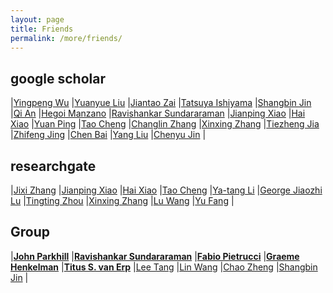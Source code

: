 ```yaml
---
layout: page
title: Friends
permalink: /more/friends/
---
```


## google scholar
|[Yingpeng Wu](https://scholar.google.com/citations?user=vSBKtC4AAAAJ&hl=zh-CN)
|[Yuanyue Liu](https://scholar.google.com/citations?user=5peMP4IAAAAJ&hl=en)
|[Jiantao Zai](https://scholar.google.com/citations?user=hHO8sjEAAAAJ&hl=en)
|[Tatsuya Ishiyama](https://scholar.google.com/citations?user=7Q2GlaYAAAAJ&hl=de)
|[Shangbin Jin](https://scholar.google.com/citations?user=hxStHZAAAAAJ&hl=en)
|[Qi An](https://scholar.google.com/citations?user=g8Qc9g4AAAAJ&hl=en)
|[Hegoi Manzano](https://scholar.google.com/citations?user=YzN0gzsAAAAJ)
|[Ravishankar Sundararaman](https://scholar.google.com/citations?user=NjjxCCgAAAAJ&hl=en)
|[Jianping Xiao](https://scholar.google.com/citations?user=RELdvZQAAAAJ&hl=en)
|[Hai Xiao](https://scholar.google.com/citations?user=870HM4sAAAAJ)
|[Yuan Ping](https://scholar.google.com/citations?hl=en&user=w8iecRcAAAAJ&view_op=list_works&sortby=pubdate)
|[Tao Cheng](https://scholar.google.com/citations?user=P6adsOMAAAAJ&hl=en)
|[Changlin Zhang](https://scholar.google.com/citations?user=V5sxgHoAAAAJ&hl=en)
|[Xinxing Zhang](https://scholar.google.com/citations?hl=en&user=S5-ejWQAAAAJ&view_op=list_works&sortby=pubdate)
|[Tiezheng Jia](https://scholar.google.com/citations?user=kvQ0kc8AAAAJ&hl=en)
|[Zhifeng Jing](https://scholar.google.com/citations?user=8_QLvn4AAAAJ&hl=en)
|[Chen Bai](https://scholar.google.com/citations?user=5RAwCwcAAAAJ&hl=en)
|[Yang Liu](https://scholar.google.com/citations?user=zR32FRoAAAAJ&hl=en)
|[Chenyu Jin](https://scholar.google.com/citations?user=4rlI2JsAAAAJ&hl=en)
|

## researchgate
|[Jixi Zhang](https://www.researchgate.net/profile/Jixi_Zhang)
|[Jianping Xiao](https://www.researchgate.net/profile/Jianping_Xiao)
|[Hai Xiao](https://www.researchgate.net/profile/Hai_Xiao)
|[Tao Cheng](https://www.researchgate.net/profile/Tao_Cheng13)
|[Ya-tang Li](https://www.researchgate.net/profile/Ya-tang_Li)
|[George Jiaozhi Lu](https://www.researchgate.net/profile/George_Lu4)
|[Tingting Zhou](https://www.researchgate.net/profile/Tingting_Zhou3)
|[Xinxing Zhang](https://www.researchgate.net/profile/Xinxing_Zhang2)
|[Lu Wang](https://www.researchgate.net/profile/Lu_Wang128)
|[Yu Fang](https://www.researchgate.net/profile/Yu_Fang43)
|

## Group
|[**John Parkhill**](http://sites.nd.edu/parkhillgroup)
|[**Ravishankar Sundararaman**](http://abinitiomp.org)
|[**Fabio Pietrucci**](https://sites.google.com/site/fabiopietrucci)
|[**Graeme Henkelman**](http://theory.cm.utexas.edu/henkelman)
|[**Titus S. van Erp**](http://www.van-erp.org/TitusScience/Welcome.html)
|[Lee Tang](http://www.faculty.ucr.edu/~mltang)
|[Lin Wang](http://comp.chem.tohoku.ac.jp/eng/publications.html)
|[Chao Zheng](http://shuliyou.sioc.ac.cn)
|[Shangbin Jin](http://chem.hust.edu.cn/Teacher/162855873.htm)
|  
